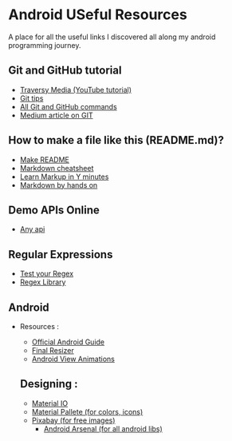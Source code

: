# Android USeful Resources
A place for all the useful links I discovered all along my android programming journey.

## Git and GitHub tutorial
* [Traversy Media (YouTube tutorial)](https://www.youtube.com/watch?v=SWYqp7iY_Tc)
* [Git tips](https://github.com/Quadrified/Git-Tips)
* [All Git and GitHub commands](https://github.com/joshnh/Git-Commands)
* [Medium article on GIT](https://itnext.io/become-a-git-pro-in-just-one-blog-a-thorough-guide-to-git-architecture-and-command-line-interface-93fbe9bdb395)

## How to make a file like this (README.md)?
* [Make README](https://www.makeareadme.com/)
* [Markdown cheatsheet](https://www.markdownguide.org/cheat-sheet)
* [Learn Markup in Y minutes](https://learnxinyminutes.com/docs/markdown/)
* [Markdown by hands on](https://commonmark.org/help/tutorial/index.html)

## Demo APIs Online
- [Any api](https://any-api.com/)

## Regular Expressions
- [Test your Regex](https://www.regular-expressions.info/javascriptexample.html)
- [Regex Library](http://regexlib.com/Search.aspx?k=alphabets&c=-1&m=-1&ps=20&AspxAutoDetectCookieSupport=1)
	
## Android

* Resources : 
	* [Official Android Guide](https://developer.android.com/guide)
	* [Final Resizer](https://github.com/asystat/Final-Android-Resizer)
	* [Android View Animations](https://github.com/daimajia/AndroidViewAnimations)
	
	## Designing : 
	* [Material IO](https://material.io/)
	* [Material Pallete (for colors, icons)](https://www.materialpalette.com/)	
	* [Pixabay (for free images)](https://pixabay.com/)
        * [Android Arsenal (for all android libs)](https://android-arsenal.com/)

	
